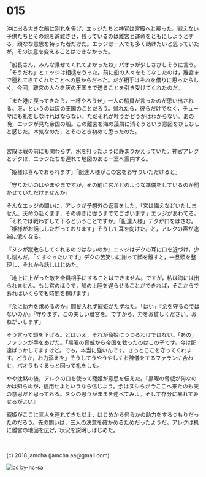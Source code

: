 # 015

沖に出る大きな船に別れを告げ，エッジたちと神官は宮殿へと戻った。戦えない子供たちとその親を避難させ，残っているのは離宮と運命をともにしようとする，頑なな意思を持った者だけだ。エッジは一人でも多く助けたいと思っていたが，その決意を変えることはできなかった。  

「船長さん，みんな乗せてくれてよかったね」パオラが少しさびしそうに言う。「そうだね」とエッジは相槌をうった。前に船の人々をもてなしたのは，離宮まで連れてきてくれたことへの恩からだった。だが相手はそれを借りに思ったらしく，今回，離宮の人々を灰の王国まで送ることを引き受けてくれたのだ。  

「また港に戻ってきたら，一杯やろうぜ」一人の船員が言ったのが思い出される。港，というのは灰の王国のことだろう。帰れたら，彼らだけでなく，テューマにも礼をしなければならない。ただそれが叶うかどうかはわからない。あの晩，エッジが見た帝国の船。この離宮を海の藻屑に消そうという意図をひしひしと感じた。本気なのだ，とそのとき初めて思ったのだ。  

<br>  
宮殿は戦の前にも関わらず，水を打ったように静まりかえっていた。神官アレクとデクは，エッジたちを連れて地図のある一室へ案内する。  

「姫様は喜んでおられます」「配達人様がこの宮をお守りいただけると」  

「守りたいのはやまやまですが，その前に宮がどのような準備をしているのか聞かせていただけませんか」  

そんなエッジの問いに，アレクが予想外の返事をした。「宮は備えなどいたしません。天命の赴くまま，その導きに従うまででございます」エッジがあわてる。「それでは戦わずして下るということですか」「配達人様」デクが口をはさむ。「姫様がお話ししたがっております」そうして耳を向けた。と，アレクの声が途端に低くなる。  

『ヌシが蹴散らしてくれるのではないのか』エッジはデクの耳に口を近づけ，少し悩んだ。「くすぐったいです」デクの苦笑いに謝って顔を離すと，一旦頭を整理し，それから話しはじめた。  

「地上に上がった敵を全員相手にすることはできません。ですが，私は海には出られません。もし宮のほうで，船の上陸を遅らせることができれば，そこからであればいくらでも時間を稼げます」  

『余に助力を求めるのか』間髪入れず寵姫がたずねた。「はい」『余を守るのではないのか』「守ります，この美しい離宮を。ですから，力をお貸しください。おねがいします」  

そう言って頭を下げる。とはいえ，それが寵姫にうつるわけではない。「あの」ファランが手をあげた。「黒曜の脅威から帝国を救ったのはこの子です。今は配達ばっかしてますけど。でも，本当に強いんです。きっとここを守ってくれます。どうか，お力添えを」そうしてうやうやしくお辞儀をするファランに合わせ，パオラもくるっと回って礼をした。  

やや沈黙の後，アレクの口を使って寵姫が意思を伝えた。『黒曜の脅威が何なのかは知らぬが，信用せよというなら信じよう。余はヌシらが今ここへ来たのも天の意思だと思っておる。ヌシの思うがままを述べてみよ。そして存分に暴れてみせるがよい』  

寵姫がここに三人を連れてきた以上，はじめから何らかの助力をするつもりだったのだろう。先の問いは，三人の決意を確かめるためだったようだ。アレクは机に離宮の地図を広げ，状況を説明しはじめた。  

<br>  
<br>  
(c) 2018 jamcha (jamcha.aa@gmail.com).  

![cc by-nc-sa](http://i.creativecommons.org/l/by-nc-sa/4.0/88x31.png)
